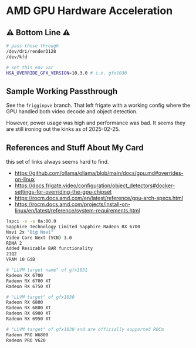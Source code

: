 # AMD GPU Hardware Acceleration

## ⚠️ Bottom Line ⚠️

```sh
# pass these through
/dev/dri/renderD128
/dev/kfd
```

```sh
# set this env var
HSA_OVERRIDE_GFX_VERSION=10.3.0 # i.e. gfx1030
```

## Sample Working Passthrough

See the `frigginpve` branch. That left frigate with a working config where the GPU handled both video decode and object detection.

However, power usage was high and performance was bad. It seems they are still ironing out the kinks as of 2025-02-25.

## References and Stuff About My Card

this set of links always seems hard to find.

* https://github.com/ollama/ollama/blob/main/docs/gpu.md#overrides-on-linux
* https://docs.frigate.video/configuration/object_detectors#docker-settings-for-overriding-the-gpu-chipset
* https://rocm.docs.amd.com/en/latest/reference/gpu-arch-specs.html
* https://rocm.docs.amd.com/projects/install-on-linux/en/latest/reference/system-requirements.html

```sh
lspci -v -s 0a:00.0
Sapphire Technology Limited Sapphire Radeon RX 6700
Navi 2x "Big Navi"
Video Core Next (VCN) 3.0
RDNA 2
Added Resizable BAR functionality
21Q2
VRAM 10 GiB

# "LLVM target name" of gfx1031
Radeon RX 6700
Radeon RX 6700 XT
Radeon RX 6750 XT

# "LLVM target" of gfx1030
Radeon RX 6800
Radeon RX 6800 XT
Radeon RX 6900 XT
Radeon RX 6950 XT

# "LLVM target" of gfx1030 and are officially supported ROCm
Radeon PRO W6800
Radeon PRO V620
```

